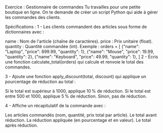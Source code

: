Exercice : Gestionnaire de commandes
Tu travailles pour une petite boutique en ligne. On te demande de créer un script Python qui aide à gérer les commandes des clients.

Spécifications :
1 - Les clients commandent des articles sous forme de dictionnaires avec :

name : Nom de l'article (chaîne de caractères).
price : Prix unitaire (float).
quantity : Quantité commandée (int).
Exemple :
orders = [
    {"name": "Laptop", "price": 899.99, "quantity": 1},
    {"name": "Mouse", "price": 19.99, "quantity": 2},
    {"name": "Keyboard", "price": 49.99, "quantity": 1},
]
2 - Écris une fonction calculate_total(orders) qui calcule et renvoie le total des commandes.

3 - Ajoute une fonction apply_discount(total, discount) qui applique un pourcentage de réduction au total :

Si le total est supérieur à 1000, applique 10 % de réduction.
Si le total est entre 500 et 1000, applique 5 % de réduction.
Sinon, pas de réduction.

4 - Affiche un récapitulatif de la commande avec :

Les articles commandés (nom, quantité, prix total par article).
Le total avant réduction.
La réduction appliquée (en pourcentage et en valeur).
Le total après réduction.